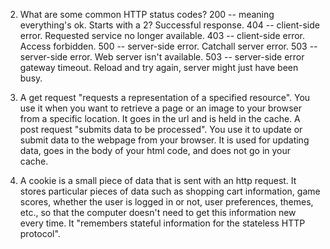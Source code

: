 2. What are some common HTTP status codes?
200 -- meaning everything's ok. Starts with a 2? Successful response.
404 -- client-side error. Requested service no longer available.
403 -- client-side error. Access forbidden.
500 -- server-side error. Catchall server error.
503 -- server-side error. Web server isn't available.
503 -- server-side error gateway timeout. Reload and try again, server might just have been busy.

3. A get request "requests a representation of a specified resource". You use it when you want to retrieve a page or an image to your browser from a specific location. It goes in the url and is held in the cache. A post request "submits data to be processed". You use it to update or submit data to the webpage from your browser. It is used for updating data, goes in the body of your html code, and does not go in your cache.

4. A cookie is a small piece of data that is sent with an http request. It stores particular pieces of data such as shopping cart information, game scores, whether the user is logged in or not, user preferences, themes, etc., so that the computer doesn't need to get this information new every time. It "remembers stateful information for the stateless HTTP protocol".